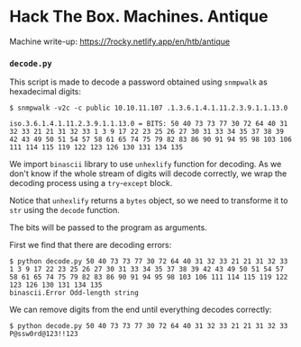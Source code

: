 # Hack The Box. Machines. Antique

Machine write-up: https://7rocky.netlify.app/en/htb/antique

### `decode.py`

This script is made to decode a password obtained using `snmpwalk` as hexadecimal digits:

```console
$ snmpwalk -v2c -c public 10.10.11.107 .1.3.6.1.4.1.11.2.3.9.1.1.13.0

iso.3.6.1.4.1.11.2.3.9.1.1.13.0 = BITS: 50 40 73 73 77 30 72 64 40 31 32 33 21 21 31 32 33 1 3 9 17 22 23 25 26 27 30 31 33 34 35 37 38 39 42 43 49 50 51 54 57 58 61 65 74 75 79 82 83 86 90 91 94 95 98 103 106 111 114 115 119 122 123 126 130 131 134 135
```

We import `binascii` library to use `unhexlify` function for decoding. As we don't know if the whole stream of digits will decode correctly, we wrap the decoding process using a `try`-`except` block.

Notice that `unhexlify` returns a `bytes` object, so we need to transforme it to `str` using the `decode` function.

The bits will be passed to the program as arguments.

First we find that there are decoding errors:

```console
$ python decode.py 50 40 73 73 77 30 72 64 40 31 32 33 21 21 31 32 33 1 3 9 17 22 23 25 26 27 30 31 33 34 35 37 38 39 42 43 49 50 51 54 57 58 61 65 74 75 79 82 83 86 90 91 94 95 98 103 106 111 114 115 119 122 123 126 130 131 134 135
binascii.Error Odd-length string
```

We can remove digits from the end until everything decodes correctly:

```console
$ python decode.py 50 40 73 73 77 30 72 64 40 31 32 33 21 21 31 32 33
P@ssw0rd@123!!123
```
